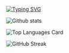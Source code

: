 [![Typing SVG](https://readme-typing-svg.herokuapp.com?multiline=true&width=500&lines=Software+Engineer.++++++++++)](https://git.io/typing-svg)

![Github stats](https://github-readme-stats.vercel.app/api?username=mdmudassir7&theme=highcontrast&show_icons=true&count_private=true)

![Top Languages Card](https://github-readme-stats.vercel.app/api/top-langs/?username=mdmudassir7)

![GitHub Streak](https://github-readme-streak-stats.herokuapp.com?user=shinokada&theme=neon-palenight&hide_border=true)